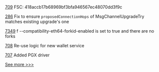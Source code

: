 
[709](https://github.com/hyperledger-labs/fabric-token-sdk/pull/709) FSC: 418accb17b68969bf3bfa946567ec48070dd3f9c

[286](https://github.com/hyperledger-labs/yui-ibc-solidity/pull/286) Fix to ensure `proposedConnectionHops` of MsgChannelUpgradeTry matches existing upgrade's one

[7349](https://github.com/hyperledger/besu/pull/7349) f --compatibility-eth64-forkid-enabled is set to true and there are no forks

[708](https://github.com/hyperledger-labs/fabric-token-sdk/pull/708) Re-use logic for new wallet service

[707](https://github.com/hyperledger-labs/fabric-token-sdk/pull/707) Added PGX driver


[See more >>>](https://start-here.hyperledger.org/pull-requests)
